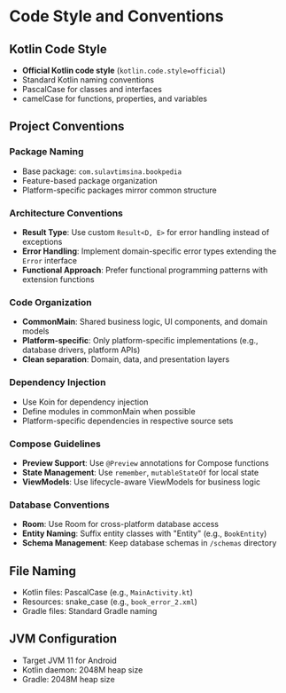 # Code Style and Conventions

## Kotlin Code Style
- **Official Kotlin code style** (`kotlin.code.style=official`)
- Standard Kotlin naming conventions
- PascalCase for classes and interfaces
- camelCase for functions, properties, and variables

## Project Conventions

### Package Naming
- Base package: `com.sulavtimsina.bookpedia`
- Feature-based package organization
- Platform-specific packages mirror common structure

### Architecture Conventions
- **Result Type**: Use custom `Result<D, E>` for error handling instead of exceptions
- **Error Handling**: Implement domain-specific error types extending the `Error` interface
- **Functional Approach**: Prefer functional programming patterns with extension functions

### Code Organization
- **CommonMain**: Shared business logic, UI components, and domain models
- **Platform-specific**: Only platform-specific implementations (e.g., database drivers, platform APIs)
- **Clean separation**: Domain, data, and presentation layers

### Dependency Injection
- Use Koin for dependency injection
- Define modules in commonMain when possible
- Platform-specific dependencies in respective source sets

### Compose Guidelines
- **Preview Support**: Use `@Preview` annotations for Compose functions
- **State Management**: Use `remember`, `mutableStateOf` for local state
- **ViewModels**: Use lifecycle-aware ViewModels for business logic

### Database Conventions
- **Room**: Use Room for cross-platform database access
- **Entity Naming**: Suffix entity classes with "Entity" (e.g., `BookEntity`)
- **Schema Management**: Keep database schemas in `/schemas` directory

## File Naming
- Kotlin files: PascalCase (e.g., `MainActivity.kt`)
- Resources: snake_case (e.g., `book_error_2.xml`)
- Gradle files: Standard Gradle naming

## JVM Configuration
- Target JVM 11 for Android
- Kotlin daemon: 2048M heap size
- Gradle: 2048M heap size